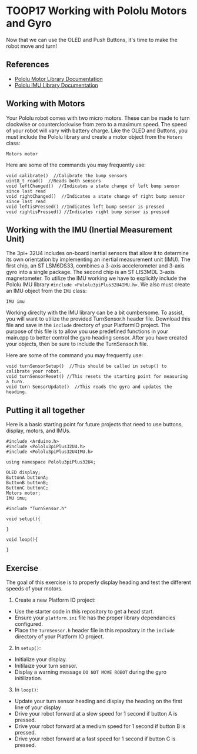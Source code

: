 # TOOP17 Working with Pololu Motors and Gyro
Now that we can use the OLED and Push Buttons, it's time to make the robot move and turn!

## References
- [Pololu Motor Library Documentation](https://pololu.github.io/pololu-3pi-plus-32u4-arduino-library/class_pololu3pi_plus32_u4_1_1_motors.html)
- [Pololu IMU Library Documentation](https://pololu.github.io/pololu-3pi-plus-32u4-arduino-library/class_pololu3pi_plus32_u4_1_1_i_m_u.html)

## Working with Motors
Your Pololu robot comes with two micro motors. These can be made to turn clockwise or counterclockwise from zero to a maximum speed. The speed of your robot will vary with battery charge.  Like the OLED and Buttons, you must include the Pololu library and create a motor object from the `Motors` class:

`Motors motor`

Here are some of the commands you may frequently use:
```
void calibrate()  //Calibrate the bump sensors
uint8_t read()  //Reads both sensors
void leftChanged()  //Indicates a state change of left bump sensor since last read
void rightChanged()  //Indicates a state change of right bump sensor since last read
void leftisPressed() //Indicates left bump sensor is pressed
void rightisPressed() //Indicates right bump sensor is pressed
```

## Working with the IMU (Inertial Measurement Unit)
The 3pi+ 32U4 includes on-board inertial sensors that allow it to determine its own orientation by implementing an inertial measurement unit (IMU). The first chip, an ST LSM6DS33, combines a 3-axis accelerometer and 3-axis gyro into a single package. The second chip is an ST LIS3MDL 3-axis magnetometer.
To utilize the IMU working we have to explicitly include the Pololu IMU library `#include <Pololu3piPlus32U4IMU.h>`.  We also must create an IMU object from the `IMU` class:

`IMU imu`

Working direclty with the IMU library can be a bit cumbersome.  To assist, you will want to utilize the provided TurnSensor.h header file.  Download this file and save in the `include` drectory of your PlatformIO project.  The purpose of this file is to allow you use predefined functions in your main.cpp to better control the gyro heading sensor. After you have created your objects, then be sure to include the TurnSensor.h file. 

Here are some of the command you may frequently use:
```
void turnSensorSetup()  //This should be called in setup() to calibrate your robot. 
void turnSensorReset() //This resets the starting point for measuring a turn.
void turn SensorUpdate()  //This reads the gyro and updates the heading.
```

## Putting it all together
Here is a basic starting point for future projects that need to use buttons, display, motors, and IMUs.
```
#include <Arduino.h>
#include <Pololu3piPlus32U4.h>
#include <Pololu3piPlus32U4IMU.h>

using namespace Pololu3piPlus32U4;

OLED display;
ButtonA buttonA;
ButtonB buttonB;
ButtonC buttonC;
Motors motor;
IMU imu;

#include "TurnSensor.h"

void setup(){

}

void loop(){

}

```
## Exercise
The goal of this exercise is to properly display heading and test the different speeds of your motors.

1. Create a new Platform IO project:
- Use the starter code in this repository to get a head start.
- Ensure your `platform.ini` file has the proper library dependancies configured.
- Place the `TurnSensor.h` header file in this repository in the `include` directory of your Platform IO project.
2. In `setup()`:
- Initialize your display.
- Initilaize your turn sensor.
- Display a warning message `DO NOT MOVE ROBOT` during the gyro initilization.
3. In `loop()`:
- Update your turn sensor heading and display the heading on the first line of your display
- Drive your robot forward at a slow speed for 1 second if button A is pressed.
- Drive your robot forward at a medium speed for 1 second if button B is pressed.
- Drive your robot forward at a fast speed for 1 second if button C is pressed.








